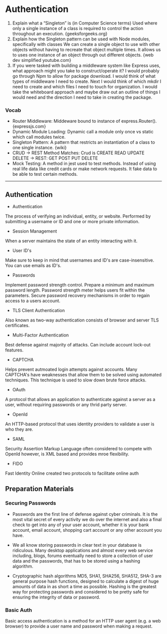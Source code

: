 # Authentication

1. Explain what a “Singleton” is (in Computer Science terms)
   Used where only a single instance of a class is required to control the action throughout an execution. {geeksforgeeks.org}
1. Explain how the Singleton pattern can be used with Node modules, specifically with classes
   We can create a single object to use with other objects without having to recreate that object multiple times. It allows us to uses one instance of an object through out different objects.
   {web dev simplified youtube.com}
1. If you were tasked with building a middleware system like Express uses, what approach might you take to construct/operate it?
   I would probably go through Npm to allow for package download. I would think of what types of middleware I need to create. Next I would think of which mkdir I need to create and which files I need to touch for organization.
   I would take the whiteboard approach and maybe draw out an outline of things I would need and the direction I need to take in creating the package.

### Vocab

- Router Middleware: Middeware bound to instance of express.Router(). {expressjs.com}
- Dynamic Module Loading: Dynamic call a module only once vs static which call modules twice.
- Singleton Pattern: A pattern that restricts an instantiation of a class to one single instance. {wiki}
- CRUD -> REST Method Matches: Crud is CREATE READ UPDATE DELETE -> REST: GET POST PUT DELETE
- Mock Testing: A method in jest used to test methods. Instead of using real life data like credit cards or make network requests. It fake data to be able to test certain methods.

---

## Authentication

- Authentication

The process of verifying an individual, entity, or website. Performed by submitting a username or ID and one or more private information.

- Session Management

When a server maintains the state of an entity interacting with it.

- User ID's

Make sure to keep in mind that usernames and ID's are case-insensitive. You can use emails as ID's.

- Passwords

Implement password strength control. Prepare a minimum and maximum password length. Password strength meter helps users fit within the parameters.
Secure password recovery mechanisms in order to regain access to a users account.

- TLS Client Authentication

Also known as two-way authentication consists of browser and server TLS certificates.

- Multi-Factor Authentication

Best defense against majority of attacks. Can include account lock-out features.

- CAPTCHA

Helps prevent autmoated login attempts against accounts. Many CAPTCHA's have weaknesses that allow them to be solved using
automated techniques. This technique is used to slow down brute force attacks.

- OAuth

A protocol that allows an application to authenticate against a server as a user, without requiring passwords or any thrid party server.

- OpenId

An HTTP-based protocol that uses identity providers to validate a user is who they are.

- SAML

Security Assertion Markup Language often considered to compete with OpenId however, is XML based and provides mroe flexibility.

- FIDO

Fast Identity Online created two protocols to facilitate online auth

## Preparation Materials

### Securing Passwords

- Passwords are the first line of defense against cyber criminals. It is the most vital secret of every activity we do over the internet and also a final check to get into any of your user account, whether it is your bank account, email account, shopping cart account or any other account you have.

- We all know storing passwords in clear text in your database is ridiculous. Many desktop applications and almost every web service including, blogs, forums eventually need to store a collection of user data and the passwords, that has to be stored using a hashing algorithm.

- Cryptographic hash algorithms MD5, SHA1, SHA256, SHA512, SHA-3 are general purpose hash functions, designed to calculate a digest of huge amounts of data in as short a time as possible. Hashing is the greatest way for protecting passwords and considered to be pretty safe for ensuring the integrity of data or password.

### Basic Auth

Basic access authentication is a method for an HTTP user agent (e.g. a web browser) to provide a user name and password when making a request.
